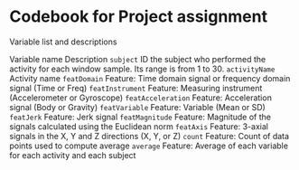 # Codebook for Project assignment

Variable list and descriptions

Variable name	Description
`subject`	ID the subject who performed the activity for each window sample. Its range is from 1 to 30.
`activityName`	Activity name
`featDomain`	Feature: Time domain signal or frequency domain signal (Time or Freq)
`featInstrument`	Feature: Measuring instrument (Accelerometer or Gyroscope)
`featAcceleration`	Feature: Acceleration signal (Body or Gravity)
`featVariable`	Feature: Variable (Mean or SD)
`featJerk`	Feature: Jerk signal
`featMagnitude`	Feature: Magnitude of the signals calculated using the Euclidean norm
`featAxis`	Feature: 3-axial signals in the X, Y and Z directions (X, Y, or Z)
`count`	Feature: Count of data points used to compute average
`average`	Feature: Average of each variable for each activity and each subject
